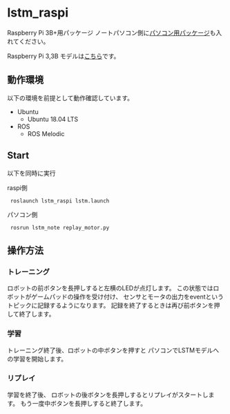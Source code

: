 # lstm_raspi

Raspberry Pi 3B+用パッケージ
ノートパソコン側に[パソコン用パッケージ](https://github.com/shotasoyama/lstm_note.git)も入れてください。

Raspberry Pi 3,3B  モデルは[こちら](https://github.com/shotasoyama/lstm)です。


## 動作環境

以下の環境を前提として動作確認しています。

* Ubuntu
  * Ubuntu 18.04 LTS
* ROS
  * ROS Melodic

## Start

以下を同時に実行

raspi側
```
 roslaunch lstm_raspi lstm.launch
```

パソコン側
```
 rosrun lstm_note replay_motor.py 
```

## 操作方法

### トレーニング

ロボットの前ボタンを長押しすると左横のLEDが点灯します。
この状態ではロボットがゲームパッドの操作を受け付け、
センサとモータの出力をeventというトピックに記録するようになります。
記録を終了するときは再び前ボタンを押して終了します。

### 学習

トレーニング終了後、ロボットの中ボタンを押すと
パソコンでLSTMモデルへの学習を開始します。

### リプレイ

学習を終了後、
ロボットの後ボタンを長押しするとリプレイがスタートします。
もう一度中ボタンを長押しすると終了します。


